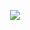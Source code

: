 <p align="center">
  <a href="https://skillicons.dev">
    <img src="https://skillicons.dev/icons?i=git,css,sass,tailwind,html,js,ts,next,react,redux,vue," />
  </a>
</p>

